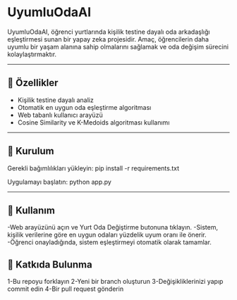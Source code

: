# UyumluOdaAI

UyumluOdaAI, öğrenci yurtlarında kişilik testine dayalı oda arkadaşlığı eşleştirmesi sunan bir yapay zeka projesidir. Amaç, öğrencilerin daha uyumlu bir yaşam alanına sahip olmalarını sağlamak ve oda değişim sürecini kolaylaştırmaktır.

---

## 🚀 Özellikler
- Kişilik testine dayalı analiz
- Otomatik en uygun oda eşleştirme algoritması
- Web tabanlı kullanıcı arayüzü 
- Cosine Similarity ve K-Medoids algoritması kullanımı
  
---

## 🔧 Kurulum
Gerekli bağımlılıkları yükleyin:
  pip install -r requirements.txt
  
Uygulamayı başlatın:
  python app.py

---
  
## 📝 Kullanım
-Web arayüzünü açın ve Yurt Oda Değiştirme butonuna tıklayın.
-Sistem, kişilik verilerine göre en uygun odaları yüzdelik uyum oranı ile önerir.
-Öğrenci onayladığında, sistem eşleştirmeyi otomatik olarak tamamlar.

## 🎯 Katkıda Bulunma
1-Bu repoyu forklayın
2-Yeni bir branch oluşturun 
3-Değişikliklerinizi yapıp commit edin
4-Bir pull request gönderin
